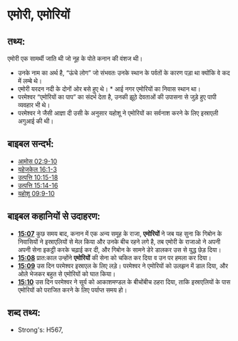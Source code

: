 # एमोरी, एमोरियों #

## तथ्य: ##

एमोरी एक सामर्थी जाति थी जो नूह के पोते कनान की वंशज थी।

* उनके नाम का अर्थ है, “ऊंचे लोग” जो संभवतः उनके स्थान के पर्वतों के कारण पड़ा था क्योंकि वे कद में लम्बे थे।
* एमोरी यरदन नदी के दोनों ओर बसे हुए थे। * आई नगर एमोरियों का निवास स्थान था।
* परमेश्वर “एमोरियों का पाप” का संदर्भ देता है, उनकी झूठे देवताओं की उपासना से जुड़े हुए पापी व्यवहार भी थे।
* परमेश्वर ने जैसी आज्ञा दी उसी के अनुसार यहोशू ने एमोरियों का सर्वनाश करने के लिए इस्राएली अगुआई की थी।

## बाइबल सन्दर्भ: ##

* [आमोस 02:9-10](rc://hi/tn/help/amo/02/09)
* [यहेजकेल 16:1-3](rc://hi/tn/help/ezk/16/01)
* [उत्पत्ति 10:15-18](rc://hi/tn/help/gen/10/15)
* [उत्पत्ति 15:14-16](rc://hi/tn/help/gen/15/14)
* [यहोशू 09:9-10](rc://hi/tn/help/jos/09/09)

## बाइबल कहानियों से उदाहरण: ##

* __[15:07](rc://hi/tn/help/obs/15/07)__ कुछ समय बाद, कनान में एक अन्य समूह के राजा, __एमोरियों__ ने जब यह सुना कि गिबोन के निवासियों ने इस्राएलियों से मेल किया और उनके बीच रहने लगे है, तब एमोरी के राजाओ ने अपनी अपनी सेना इकट्ठी करके चढ़ाई कर दी, और गिबोन के सामने डेरे डालकर उस से युद्ध छेड़ दिया। 
* __[15:08](rc://hi/tn/help/obs/15/08)__ प्रात:काल उन्होंने __एमोरियों__ की सेना को चकित कर दिया व उन पर हमला कर दिया। 
* __[15:09](rc://hi/tn/help/obs/15/09)__ उस दिन परमेश्वर इस्राएल के लिए लड़े। परमेश्वर ने एमोरियों को उलझन में डाल दिया, और ओले भेजकर बहुत से एमोरियों को घात किया।
* __[15:10](rc://hi/tn/help/obs/15/10)__ उस दिन परमेश्वर ने सूर्य को आकाशमण्डल के बीचोंबीच ठहरा दिया, ताकि इस्राएलियों के पास एमोरियों को पराजित करने के लिए पर्याप्त समय हो।

## शब्द तथ्य: ##

* Strong's: H567,
